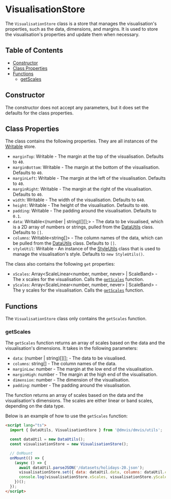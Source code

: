 # VisualisationStore

The `VisualisationStore` class is a store that manages the visualisation's properties, such as the data, dimensions, and margins. It is used to store the visualisation's properties and update them when necessary.

## Table of Contents

- [Constructor](#constructor)
- [Class Properties](#attributes)
- [Functions](#functions)
  - [getScales](#getscales)

## Constructor

The constructor does not accept any parameters, but it does set the defaults for the class properties.

## Class Properties

The class contains the following properties. They are all instances of the [Writable](https://svelte.dev/docs/svelte-store#writable) store.

- `marginTop`: Writable<number> - The margin at the top of the visualisation. Defaults to `40`.
- `marginBottom`: Writable<number> - The margin at the bottom of the visualisation. Defaults to `40`.
- `marginLeft`: Writable<number> - The margin at the left of the visualisation. Defaults to `40`.
- `marginRight`: Writable<number> - The margin at the right of the visualisation. Defaults to `40`.
- `width`: Writable<number> - The width of the visualisation. Defaults to `640`.
- `height`: Writable<number> - The height of the visualisation. Defaults to `400`.
- `padding`: Writable<number> - The padding around the visualisation. Defaults to `0.1`.
- `data`: Writable<(number | string)[][];> - The data to be visualised, which is a 2D array of numbers or strings, pulled from the [DataUtils](/utils/DataUtils.md) class. Defaults to `[]`.
- `columns`: Writable<string[]> - The column names of the data, which can be pulled from the [DataUtils](/utils/DataUtils.md) class. Defaults to `[]`.
- `styleUtil`: Writable<StyleUtils> - An instance of the [StyleUtils](/utils/StyleUtils.md) class that is used to manage the visualisation's style. Defaults to `new StyleUtils()`.

The class also contains the following `get` properties:

- `xScales`: Array<ScaleLinear<number, number, never> | ScaleBand<string>> - The x scales for the visualisation. Calls the [`getScales`](#getscales) function.
- `yScales`: Array<ScaleLinear<number, number, never> | ScaleBand<string>> - The y scales for the visualisation. Calls the [`getScales`](#getscales) function.

## Functions

The `VisualisationStore` class only contains the `getScales` function.

### getScales

The `getScales` function returns an array of scales based on the data and the visualisation's dimensions. It takes in the following parameters:

- `data`: (number | string)[][]; - The data to be visualised.
- `columns`: string[] - The column names of the data.
- `marginLow`: number - The margin at the low end of the visualisation.
- `marginHigh`: number - The margin at the high end of the visualisation.
- `dimension`: number - The dimension of the visualisation.
- `padding`: number - The padding around the visualisation.

The function returns an array of scales based on the data and the visualisation's dimensions. The scales are either linear or band scales, depending on the data type.

Below is an example of how to use the `getScales` function:

```html
<script lang="ts">
  import { DataUtils, VisualisationStore } from '@dmvis/dmvis/utils';

  const dataUtil = new DataUtils();
  const visualisationStore = new VisualisationStore();

  // OnMount
  onMount(() => {
    (async () => {
      await dataUtil.parseJSON('/datasets/holidays-20.json');
      visualisationStore.set({ data: dataUtil.data, columns: dataUtil.columns });
      console.log(visualisationStore.xScales, visualisationStore.yScales);
    })();
  });
</script>
```

